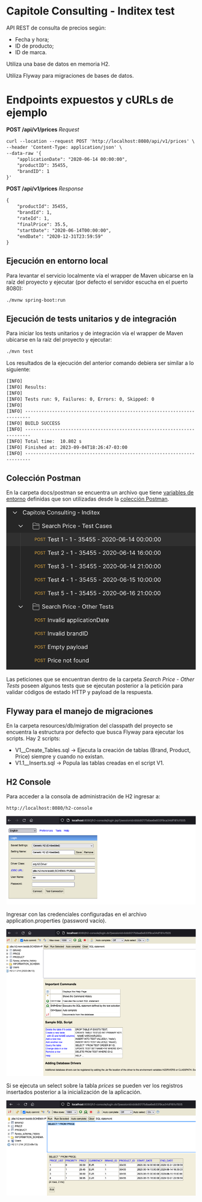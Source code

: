 # Capitole Consulting - Inditex test

API REST de consulta de precios según:

- Fecha y hora;
- ID de producto;
- ID de marca.

Utiliza una base de datos en memoria H2.

Utiliza Flyway para migraciones de bases de datos.

# Endpoints expuestos y cURLs de ejemplo

**POST /api/v1/prices** *Request*

```
curl --location --request POST 'http://localhost:8080/api/v1/prices' \
--header 'Content-Type: application/json' \
--data-raw '{
    "applicationDate": "2020-06-14 00:00:00",
    "productID": 35455,
    "brandID": 1
}'
```

**POST /api/v1/prices** *Response*

```
{
    "productId": 35455,
    "brandId": 1,
    "rateId": 1,
    "finalPrice": 35.5,
    "startDate": "2020-06-14T00:00:00",
    "endDate": "2020-12-31T23:59:59"
}
```

## Ejecución en entorno local

Para levantar el servicio localmente vía el wrapper de Maven ubicarse en la raíz del proyecto y ejecutar (por defecto el servidor escucha en el puerto 8080):

```sh
./mvnw spring-boot:run
```

## Ejecución de tests unitarios y de integración

Para iniciar los tests unitarios y de integración vía el wrapper de Maven ubicarse en la raíz del proyecto y ejecutar:

```sh
./mvn test
```

Los resultados de la ejecución del anterior comando debiera ser similar a lo siguiente:

```
[INFO] 
[INFO] Results:
[INFO] 
[INFO] Tests run: 9, Failures: 0, Errors: 0, Skipped: 0
[INFO] 
[INFO] ------------------------------------------------------------------------
[INFO] BUILD SUCCESS
[INFO] ------------------------------------------------------------------------
[INFO] Total time:  10.802 s
[INFO] Finished at: 2023-09-04T18:26:47-03:00
[INFO] ------------------------------------------------------------------------
```

## Colección Postman

En la carpeta docs/postman se encuentra un archivo que tiene [variables de entorno](.docs/postman/environment.json) definidas que son utilizadas desde la [colección Postman](.docs/postman/collection.json).

![Postman](./docs/imgs/postman_requests.png)

Las peticiones que se encuentran dentro de la carpeta *Search Price - Other Tests* poseen algunos tests que se ejecutan posterior a la petición para validar códigos de estado HTTP y payload de la respuesta.

## Flyway para el manejo de migraciones

En la carpeta resources/db/migration del classpath del proyecto se encuentra la estructura por defecto que busca Flyway para ejecutar los scripts.
Hay 2 scripts:
- V1__Create_Tables.sql -> Ejecuta la creación de tablas (Brand, Product, Price) siempre y cuando no existan.
- V1.1__Inserts.sql -> Popula las tablas creadas en el script V1.

## H2 Console

Para acceder a la consola de administración de H2 ingresar a:

```
http://localhost:8080/h2-console
```

![H2 Console](./docs/imgs/h2_console.png)

Ingresar con las credenciales configuradas en el archivo application.properties (password vacío).

![H2 Console 2](./docs/imgs/h2_console-2.png)

Si se ejecuta un select sobre la tabla *prices* se pueden ver los registros insertados posterior a la inicialización de la aplicación.

![H2 Console 2](./docs/imgs/h2_console-3.png)


